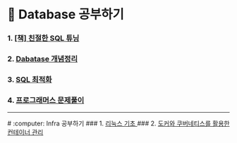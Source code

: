 # :file_folder: Database 공부하기

### 1. <a href="https://github.com/jaero0725/Database-Infra_Study/tree/main/친절한SQL튜닝"> [책] 친절한 SQL 튜닝 </a> 
### 2. <a href="https://github.com/jaero0725/Database-Infra_Study/tree/main/Concept">Dabatase 개념정리</a>
### 3. <a href="https://github.com/jaero0725/Database-Infra_Study/tree/main/Optimization">SQL 최적화</a>
### 4. <a href="https://github.com/jaero0725/Database-Infra_Study/tree/main/QuerySolution"> 프로그래머스 문제풀이</a>

<hr>
# :computer: Infra 공부하기
### 1. <a href="https://github.com/jaero0725/Database-Infra_Study/tree/main/Linux">리눅스 기초 </a>
### 2. <a href="https://github.com/jaero0725/Database-Infra_Study/tree/main/docker%26Kubernates">도커와 쿠버네티스를 활용한 컨테이너 관리 </a>
